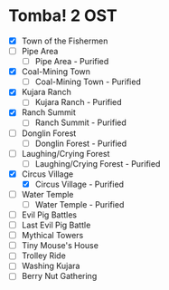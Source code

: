 # Tomba! 2 OST

- [x] Town of the Fishermen
- [ ] Pipe Area
  - [ ] Pipe Area - Purified
- [x] Coal-Mining Town
  - [ ] Coal-Mining Town - Purified
- [x] Kujara Ranch
  - [ ] Kujara Ranch - Purified
- [x] Ranch Summit
  - [ ] Ranch Summit - Purified
- [ ] Donglin Forest
  - [ ] Donglin Forest - Purified
- [ ] Laughing/Crying Forest
  - [ ] Laughing/Crying Forest - Purified
- [x] Circus Village
  - [x] Circus Village - Purified
- [ ] Water Temple
  - [ ] Water Temple - Purified
- [ ] Evil Pig Battles
- [ ] Last Evil Pig Battle
- [ ] Mythical Towers
- [ ] Tiny Mouse's House
- [ ] Trolley Ride
- [ ] Washing Kujara
- [ ] Berry Nut Gathering
